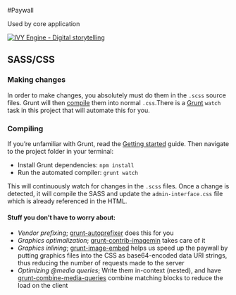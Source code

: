 #Paywall

Used by core application

[![IVY Engine - Digital storytelling](http://static.agens.no/images/ivy_digital_storytelling_small.png)](http://ivyengine.com/)


## SASS/CSS
### Making changes
In order to make changes, you absolutely must do them in the `.scss` source files. Grunt will then [compile](#Compiling) them into normal `.css`.There is a [Grunt](http://gruntjs.com/) `watch` task in this project that will automate this for you.

### Compiling
If you’re unfamiliar with Grunt, read the [Getting started](http://gruntjs.com/getting-started) guide.
Then navigate to the project folder in your terminal:
* Install Grunt dependencies: `npm install`
* Run the automated compiler: `grunt watch`

This will continuously watch for changes in the `.scss` files. Once a change is detected, it will compile the SASS and update the `admin-interface.css` file which is already referenced in the HTML.

#### Stuff you don’t have to worry about:
- *Vendor prefixing*; [grunt-autoprefixer](https://github.com/nDmitry/grunt-autoprefixer) does this for you
- *Graphics optimalization*; [grunt-contrib-imagemin](https://github.com/gruntjs/grunt-contrib-imagemin) takes care of it
- *Graphics inlining*; [grunt-image-embed](https://github.com/ehynds/grunt-image-embed) helps us speed up the paywall by putting graphics files into the CSS as base64-encoded data URI strings, thus reducing the number of requests made to the server
- *Optimizing @media queries*; Write them in-context (nested), and have [grunt-combine-media-queries](https://github.com/buildingblocks/grunt-combine-media-queries) combine matching blocks to reduce the load on the client